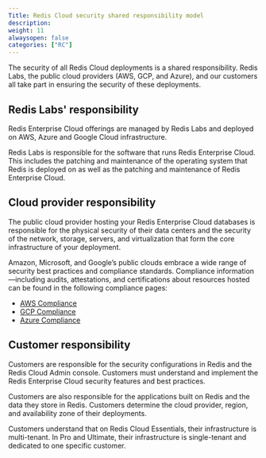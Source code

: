 ```yaml
---
Title: Redis Cloud security shared responsibility model
description:
weight: 11
alwaysopen: false
categories: ["RC"]
---
```


The security of all Redis Cloud deployments is a shared responsibility. Redis Labs, the public cloud providers (AWS, GCP, and Azure), and our customers all
take part in ensuring the security of these deployments.

## Redis Labs' responsibility

Redis Enterprise Cloud offerings are managed by Redis Labs and deployed on AWS, Azure and Google Cloud infrastructure.

Redis Labs is responsible for the software that runs Redis Enterprise Cloud. This includes the patching and maintenance of
the operating system that Redis is deployed on as well as the patching and maintenance of Redis Enterprise Cloud.

## Cloud provider responsibility

The public cloud provider hosting your Redis Enterprise Cloud databases is responsible for the physical security of their data centers and
the security of the network, storage, servers, and virtualization that form the core infrastructure of your deployment.

Amazon, Microsoft, and Google’s public clouds embrace a wide range of security best practices and compliance standards. Compliance information—including audits, attestations, and certifications about resources hosted can be found in the following compliance pages:

* [AWS Compliance](https://aws.amazon.com/compliance/)
* [GCP Compliance](https://cloud.google.com/security/compliance)
* [Azure Compliance](https://azure.microsoft.com/en-us/overview/trusted-cloud/compliance/)

## Customer responsibility

Customers are responsible for the security configurations in Redis and the Redis Cloud Admin console. Customers must understand and implement the Redis Enterprise Cloud security features and best practices.

Customers are also responsible for the applications built on Redis and the data they store in Redis. Customers determine the cloud provider, region, and availability zone of their deployments.

Customers understand that on Redis Cloud Essentials, their infrastructure is multi-tenant. In Pro and Ultimate, their infrastructure is single-tenant and dedicated to one specific customer.
